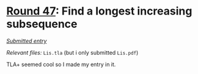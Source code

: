 # [Round 47](https://cg.esolangs.gay/47/): Find a longest increasing subsequence

[*Submitted entry*](https://cg.esolangs.gay/47/#4)

*Relevant files:* `Lis.tla` (but i only submitted `Lis.pdf`)

TLA+ seemed cool so I made my entry in it.
